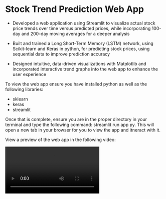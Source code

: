 # Stock Trend Prediction Web App

- Developed a web application using Streamlit to visualize actual stock price trends over time versus predicted prices, while incorporating 100-day and 200-day moving averages for a deeper analysis

- Built and trained a Long Short-Term Memory (LSTM) network, using Scikit-learn and Keras in python, for predicting stock prices, using sequential data to improve prediction accuracy

- Designed intuitive, data-driven visualizations with Matplotlib and incorporated interactive trend graphs into the web app to enhance the user experience

To view the web app ensure you have installed python as well as the following libraries:

- sklearn
- keras
- streamlit

Once that is complete, ensure you are in the proper directory in your terminal and type the following command: streamlit run app.py. This will open a new tab in your browser for you to view the app and itneract with it.

View a preview of the web app in the following video:


<video controls src="Recording 2024-08-28 163859.mp4" title="Title"></video>